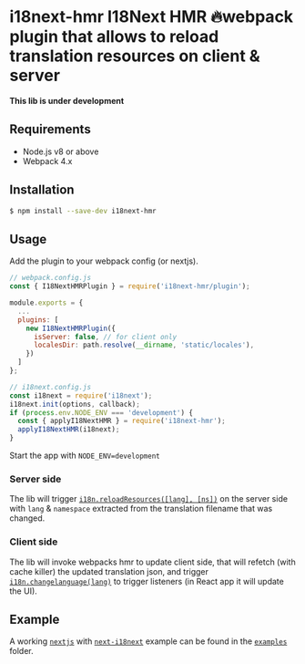 
  
# i18next-hmr I18Next HMR 🔥webpack plugin that allows to reload translation resources on client &amp; server    
**This lib is under development**   
## Requirements    
 - Node.js v8 or above    
- Webpack 4.x    
    
## Installation    
 ```sh 
 $ npm install --save-dev i18next-hmr 
 ```    
 ## Usage    
 Add the plugin to your webpack config (or nextjs).    
<!-- prettier-ignore-start -->
```js 
// webpack.config.js 
const { I18NextHMRPlugin } = require('i18next-hmr/plugin');    

module.exports = {  
  ...
  plugins: [    
    new I18NextHMRPlugin({  
      isServer: false, // for client only    
      localesDir: path.resolve(__dirname, 'static/locales'),    
    }) 
  ]
}; 
```
<!-- prettier-ignore-start -->    
```js 
// i18next.config.js 
const i18next = require('i18next'); 
i18next.init(options, callback);    
if (process.env.NODE_ENV === 'development') {    
  const { applyI18NextHMR } = require('i18next-hmr');    
  applyI18NextHMR(i18next); 
} 
``` 
Start the app with `NODE_ENV=development`
   
 ### Server side  
The lib will trigger [`i18n.reloadResources([lang], [ns])`](https://www.i18next.com/overview/api#reloadresources) on the server side with `lang` & `namespace` extracted from the translation filename that was changed. 
  
### Client side  
The lib will invoke webpacks hmr to update client side, that will refetch (with cache killer) the updated translation json, and trigger [`i18n.changelanguage(lang)`]([https://www.i18next.com/overview/api#changelanguage](https://www.i18next.com/overview/api#changelanguage)) to trigger listeners (in React app it will update the UI).  
  
## Example  
A working [`nextjs`]([https://github.com/zeit/next.js](https://github.com/zeit/next.js)) with [`next-i18next`]([https://github.com/isaachinman/next-i18next](https://github.com/isaachinman/next-i18next)) example can be found in the [`examples`](https://github.com/felixmosh/i18next-hmr/tree/master/examples) folder.
